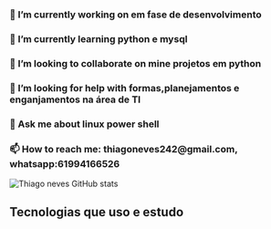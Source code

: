 <!DOCTYPE html>
<html>
<head>
 <style>
</style>
</head>
<body>
    <div>
        <h3>
            🔭 I’m currently working on em fase de desenvolvimento
        </h3>
        <h3>
            🌱 I’m currently learning python e mysql
        </h3>
        <h3>
            👯 I’m looking to collaborate on mine projetos em python
        </h3>
        <h3>
            🤔 I’m looking for help with formas,planejamentos e enganjamentos na área de TI
        </h3>
        <h3>
            💬 Ask me about linux power shell
        </h3> 
        <h3>
            📫 How to reach me: thiagoneves242@gmail.com, whatsapp:61994166526
        </h3>
    </div>

![Thiago neves GitHub stats](https://github-readme-stats.vercel.app/api?username=ThiagoNeves&show_icons=true&theme=dark)

<h2>Tecnologias que uso e estudo

<div style="display: inline_block"><br/>


</div>
</body>
</html>
